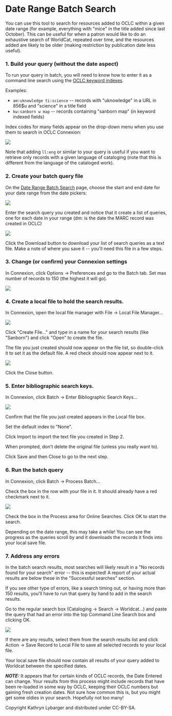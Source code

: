 Date Range Batch Search
=======
You can use this tool to search for resources added to OCLC
within a given date range (for example, everything with
"mice" in the title added since last October). This can be
useful for when a patron would like to do an exhaustive search
of WorldCat, repeated over time, and the resources added are
likely to be older (making restriction by publication date
less useful).

### 1. Build your query (without the date aspect)

 To run your query in batch, you will need to know how to enter
 it as a command line search using the
 [OCLC keyword indexes](https://help.oclc.org/Librarian_Toolbox/Searching_WorldCat_Indexes). 

 Examples: 
 * ``am:uknowledge ti:science`` -- records with "uknowledge" in a URL in 856$u and "science" in a title field
 * ``kw:sanborn w map`` -- records containing "sanborn map" (in keyword indexed fields)

 Index codes for many fields appear on the drop-down menu when
 you use them to search in OCLC Connexion:

 ![](images/DRBS-OclcIndexTI.PNG?raw=true)

 Note that adding ``ll:eng`` or similar to your query is useful if you want
 to retrieve only records with a given language of cataloging (note that 
 this is different from the language of the cataloged work).

### 2. Create your batch query file

 On the [Date Range Batch Search](https://ukcts.org/Connexion/DateRangeBatchSearch/DateRangeBatchSearch.html?beg=20180801&end=20180825&query=kw%3Achange+ti%3Aparable) page, 
 choose the start and end date for your date range from the date pickers:

 ![](images/DRBS-DatePickers.PNG?raw=true)

 Enter the search query you created and notice that it create a list of
 queries, one for each date in your range (dm: is the date the MARC
 record was created in OCLC)

 ![](images/DRBS-Search.PNG?raw=true)

 Click the Download button to download your list of search queries
 as a text file. Make a note of where you save it -- you'll need
 this file in a few steps.

### 3. Change (or confirm) your Connexion settings

 In Connexion, click Options -> Preferences and go to the Batch tab.
 Set max number of records to 150 (the highest it will go).

 ![](images/DRBS-settings150.PNG?raw=true)

### 4. Create a local file to hold the search results.

 In Connexion, open the local file manager with File -> Local File
 Manager...

 ![](images/DRBS-LocalFile.PNG?raw=true)

 Click "Create File..." and type in a name for your search results
 (like "Sanborn") and click "Open" to create the file. 

 The file you just created should now appear on the file list, so
 double-click it to set it as the default file. A red check should
 now appear next to it.

 ![](images/DRBS-RedCheck.PNG?raw=true)

 Click the Close button.

### 5. Enter bibliographic search keys.

 In Connexion, click Batch -> Enter Bibliographic Search Keys...

 ![](images/DRBS-EnterKeys.PNG?raw=true)

 Confirm that the file you just created appears in the Local file box.

 Set the default index to "None".

 Click Import to import the text file you created in Step 2.

 When prompted, don't delete the original file (unless you really want to).

 Click Save and then Close to go to the next step.

### 6. Run the batch query

 In Connexion, click Batch -> Process Batch...

 Check the box in the row with your file in it. It should already have a
 red checkmark next to it. 

 ![](images/DRBS-ProcessBatch.PNG?raw=true)

 Check the box in the Process area for Online Searches. Click OK to
 start the search.

 Depending on the date range, this may take a while! You can see the
 progress as the queries scroll by and it downloads the records it
 finds into your local save file.

### 7. Address any errors

 In the batch search results, most searches will likely result in
 a "No records found for your search" error -- this is expected!
 A report of your actual results are below these in the "Successful
 searches" section.

 If you see other type of errors, like a search timing out, or 
 having more than 150 results, you'll have to run that query by
 hand to add in the search results.

 Go to the regular search box (Cataloging -> Search -> Worldcat...) and
 paste the query that had an error into the top Command Line Search
 box and clicking OK.

 ![](images/DRBS-Error.PNG?raw=true)

 If there are any results, select them from the search results list
 and click Action -> Save Record to Local File to save all selected
 records to your local file.

 Your local save file should now contain all results of your query
 added to Worldcat between the specified dates.

 ***NOTE:*** It appears that for certain kinds of OCLC records, the
 Date Entered can change. Your results from this process might include
 records that have been re-loaded in some way by OCLC, keeping their
 OCLC numbers but gaining fresh creation dates. Not sure how common
 this is, but you might get some oldies in your search. Hopefully not
 too many!

Copyright Kathryn Lybarger and distributed under CC-BY-SA.
